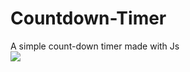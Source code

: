# Countdown-Timer
A simple count-down timer made with Js
<br>
![](https://github.com/EyderACM/Learning-Tracker/blob/master/images/timer.gif)

